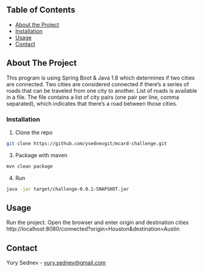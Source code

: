 <!-- TABLE OF CONTENTS -->
## Table of Contents

* [About the Project](#about-the-project)
* [Installation](#installation)
* [Usage](#usage)
* [Contact](#contact)




<!-- ABOUT THE PROJECT -->
## About The Project

This program is using Spring Boot & Java 1.8 which determines if two cities are connected.
Two cities are considered connected if there’s a series of roads that can be traveled from one city
to another. List of roads is available in a file. The file contains a list of city
pairs (one pair per line, comma separated), which indicates that there’s a road between those cities.

### Installation
1. Clone the repo
```sh
git clone https://github.com/ysednevgit/mcard-challenge.git
```
3. Package with maven
```sh
mvn clean package
```
4. Run
```sh
java -jar target/challenge-0.0.1-SNAPSHOT.jar
```

<!-- USAGE EXAMPLES -->
## Usage
Run the project.
Open the browser and enter origin and destination cities
http://localhost:8080/connected?origin=Houston&destination=Austin

<!-- CONTACT -->
## Contact

Yury Sednev - yury.sednev@gmail.com


